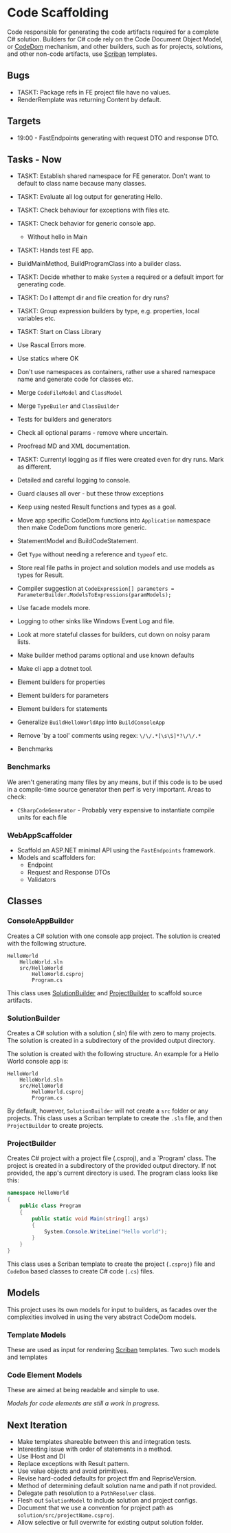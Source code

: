 ﻿# Code Scaffolding

Code responsible for generating the code artifacts required for a complete C# solution.
Builders for C# code rely on the Code Document Object Model, or [CodeDom](https://learn.microsoft.com/en-us/dotnet/framework/reflection-and-codedom/dynamic-source-code-generation-and-compilation)
mechanism, and other builders, such as for projects, solutions, and other non-code artifacts, use [Scriban](https://github.com/scriban/scriban) 
templates. 

## Bugs

- TASKT: Package refs in FE project file have no values.
- RenderRemplate was returning Content by default.

## Targets

- 19:00 - FastEndpoints generating with request DTO and response DTO.

## Tasks - Now

- TASKT: Establish shared namespace for FE generator. Don't want to default to class name because many classes.
- TASKT: Evaluate all log output for generating Hello.
- TASKT: Check behaviour for exceptions with files etc.
- TASKT: Check behavior for generic console app.
  - Without hello in Main
- TASKT: Hands test FE app.
- BuildMainMethod, BuildProgramClass into a builder class.

- TASKT: Decide whether to make `System` a required or a default import for generating code.
- TASKT: Do I attempt dir and file creation for dry runs?
- TASKT: Group expression builders by type, e.g. properties, local variables etc.
- TASKT: Start on Class Library
- Use Rascal Errors more.
- Use statics where OK
- Don't use namespaces as containers, rather use a shared namespace name and generate code for classes etc.
- Merge `CodeFileModel` and `ClassModel`
- Merge `TypeBuiler` and `ClassBuilder`
- Tests for builders and generators
- Check all optional params - remove where uncertain.
- Proofread MD and XML documentation. 

- TASKT: Currentyl logging as if files were created even for dry runs. Mark as different.
- Detailed and careful logging to console.
- Guard clauses all over - but these throw exceptions
- Keep using nested Result functions and types as a goal.
- Move app specific CodeDom functions into `Application` namespace then make CodeDom functions more generic.
- StatementModel and BuildCodeStatement.
- Get `Type` without needing a reference and `typeof` etc.
- Store real file paths in project and solution models and use models as types for Result.
- Compiler suggestion at `CodeExpression[] parameters = ParameterBuilder.ModelsToExpressions(paramModels);`
- Use facade models more.
- Logging to other sinks like Windows Event Log and file.
- Look at more stateful classes for builders, cut down on noisy param lists.
- Make builder method params optional and use known defaults
- Make cli app a dotnet tool.
- Element builders for properties
- Element builders for parameters
- Element builders for statements
- Generalize `BuildHelloWorldApp` into `BuildConsoleApp`
- Remove 'by a tool' comments using regex: `\/\/.*[\s\S]*?\/\/.*`
- Benchmarks

### Benchmarks

We aren't generating many files by any means, but if this code is to be used in a compile-time source generator 
then perf is very important. Areas to check:

- `CSharpCodeGenerator` - Probably very expensive to instantiate compile units for each file

### WebAppScaffolder

- Scaffold an ASP.NET minimal API using the `FastEndpoints` framework.
- Models and scaffolders for:
  - Endpoint
  - Request and Response DTOs
  - Validators

## Classes

### ConsoleAppBuilder

Creates a C# solution with one console app project. The solution is created with the following structure. 

```
HelloWorld
    HelloWorld.sln
    src/HelloWorld
        HelloWorld.csproj
        Program.cs
```   

This class uses [SolutionBuilder](#solutionbuilder) and [ProjectBuilder](#projectbuilder) to scaffold source artifacts.

### SolutionBuilder

Creates a C# solution with a solution (.sln) file with zero to many projects. The solution is created in a
subdirectory of the provided output directory. 

The solution is created with the following structure. An example for a Hello World console app is:

```
HelloWorld
    HelloWorld.sln
    src/HelloWorld
        HelloWorld.csproj
        Program.cs
```        
        
By default, however, `SolutionBuilder` will not create a `src` folder or any projects. This class uses a Scriban 
template to create the `.sln` file, and then `ProjectBuilder` to create projects. 

### ProjectBuilder

Creates C# project with a project file (.csproj), and a `Program' class. The project is created in a
subdirectory of the provided output directory. If not provided, the app's current directory is used.
The program class looks like this:

```csharp
namespace HelloWorld
{        
    public class Program
    {        
        public static void Main(string[] args)
        {
            System.Console.WriteLine("Hello world");
        }
    }
}
```

This class uses a Scriban template to create the project (`.csproj`) file and `CodeDom` based classes to create
C# code (`.cs`) files.

## Models 

This project uses its own models for input to builders, as facades over the complexities involved in using the 
very abstract CodeDom models. 

### Template Models

These are used as input for rendering [Scriban](https://github.com/scriban/scriban) templates. Two such models and templates 

### Code Element Models

These are aimed at being readable and simple to use. 

_Models for code elements are still a work in progress._

## Next Iteration

- Make templates shareable between this and integration tests.
- Interesting issue with order of statements in a method.
- Use IHost and DI
- Replace exceptions with Result pattern.
- Use value objects and avoid primitives.
- Revise hard-coded defaults for project tfm and RepriseVersion.
- Method of determining default solution name and path if not provided.
- Delegate path resolution to a `PathResolver` class.
- Flesh out `SolutionModel` to include solution and project configs.
- Document that we use a convention for project path as `solution/src/projectName.csproj`.
- Allow selective or full overwrite for existing output solution folder.


